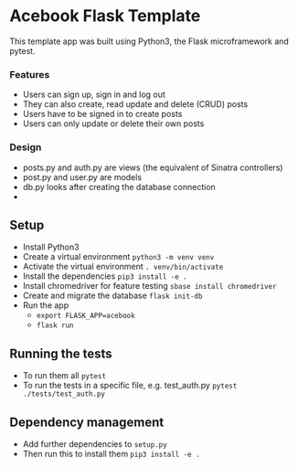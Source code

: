 # Acebook Flask Template

This template app was built using Python3, the Flask microframework and pytest.

### Features
- Users can sign up, sign in and log out
- They can also create, read update and delete (CRUD) posts
- Users have to be signed in to create posts
- Users can only update or delete their own posts

### Design
- posts.py and auth.py are views (the equivalent of Sinatra controllers)
- post.py and user.py are models
- db.py looks after creating the database connection
- 
## Setup
- Install Python3
- Create a virtual environment `python3 -m venv venv`
- Activate the virtual environment `. venv/bin/activate`
- Install the dependencies `pip3 install -e .`
- Install chromedriver for feature testing `sbase install chromedriver`
- Create and migrate the database `flask init-db`
- Run the app
  * `export FLASK_APP=acebook`
  * `flask run`

## Running the tests
- To run them all `pytest`
- To run the tests in a specific file, e.g. test_auth.py `pytest ./tests/test_auth.py`
## Dependency management
- Add further dependencies to `setup.py`
- Then run this to install them `pip3 install -e .`
